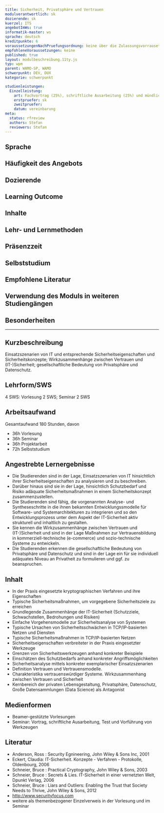 ```yaml
---
title: Sicherheit, Privatsphäre und Vertrauen
modulverantwortlich: sk
dozierende: sk
kuerzel: ITS
angebotImWs: true
informatik-master: ws
sprache: deutsch
kreditpunkte: 6
voraussetzungenNachPruefungsordnung: keine über die Zulassungsvorrausetzungen zum Studium hinausgehenden
empfohleneVoraussetzungen: keine
published: true
layout: modulbeschreibung.11ty.js
typ: wpm
parent: WAMO-SP, WAMO
schwerpunkt: DEV, DUX
kategorie: schwerpunkt

studienleistungen:
  Einzelleistung:
    art: Fachvortrag (25%), schriftliche Ausarbeitung (25%) und mündliche Prüfung (50%) (im SoSe 2020 entfällt die mündliche Prüfung, welche auf Anfrage zur Notenverbesserung optional genutzt werden kann)
    erstpruefer: sk
    zweitpruefer: 
    datum: vereinbarung
meta:
  status: rfreview
  authors: Stefan
  reviewers: Stefan
---
```


## Sprache

## Häufigkeit des Angebots

## Dozierende

## Learning Outcome

## Inhalte

## Lehr- und Lernmethoden

## Präsenzzeit

## Selbststudium

## Empfohlene Literatur

## Verwendung des Moduls in weiteren Studiengängen

## Besonderheiten

---

## Kurzbeschreibung
Einsatzszenarien von IT und entsprechende Sicherheitseigenschaften und Sicherheitskonzepte; Wirkzusammenhänge zwischen Vertrauen und (IT-)Sicherheit; gesellschaftliche Bedeutung von Privatsphäre und Datenschutz.

## Lehrform/SWS 
4 SWS: Vorlesung 2 SWS; Seminar 2 SWS

## Arbeitsaufwand 
Gesamtaufwand 180 Stunden, davon 

- 36h Vorlesung 
- 36h Seminar
- 36h Projektarbeit  
- 72h Selbststudium 

## Angestrebte Lernergebnisse

- Die Studierenden sind in der Lage, Einsatzszenarien von IT hinsichtlich ihrer Sicherheitseigenschaften zu analysieren und zu beschreiben.
- Darüber hinaus sind sie in der Lage, hinsichtlich Schutzbedarf und Risiko adäquate Sicherheitsmaßnahmen in einem Sicherheitskonzept zusammenzustellen. 
- Die Studierenden sind fähig, die vorgenannten Analyse- und Syntheseschritte in die ihnen bekannten Entwicklungssmodelle für Software- und Systemarchitekturen zu integrieren und so den Entwicklungsprozess unter dem Aspekt der IT-Sicherheit aktiv strukturell und inhaltlich zu gestalten. 
- Sie kennen die Wirkzusammenhänge zwischen Vertrauen und (IT-)Sicherheit und sind in der Lage Maßnahmen zur Vertrauensbildung in kommerziell-technische (e-commerce) und sozio-technische Systeme zu entwickeln.
- Die Studierenden erkennen die gesellschaftliche Bedeutung von Privatsphäre und Datenschutz und sind in der Lage ein für sie individuell adäquates Niveau an Privatheit zu formulieren und ggf. zu beanspruchen. 

## Inhalt
* In der Praxis eingesetzte kryptographischen Verfahren und ihre Eigenschaften
* Typische Sicherheitsmaßnahmen, um vorgegebene Sicherheitsziele zu erreichen
* Grundlegende Zusammenhänge der IT-Sicherheit (Schutzziele, Schwachstellen, Bedrohungen und Risiken)
* Einfache Vorgehensmodelle zur Sicherheitsanalyse von Systemen 
* Typische Ursachen von Sicherheitsschwächen in TCP/IP-basierten Netzen und Diensten
* Typische Sicherheitsmaßnahmen in TCP/IP-basierten Netzen
* Sicherheitseigenschaften verbreiteter in der Praxis eingesetzter Werkzeuge
* Grenzen von Sicherheitswerkzeugen anhand konkreter Beispiele
* Einschätzen des Schutzbedarfs anhand konkreter Angriffsmöglichkeiten
* Sicherheitsanalyse mittels konkreter exemplarischer Einsatzszenarien
* Definition Vertrauen und Vertrauensmodelle. 
* Charakteristika vertrauenswürdiger Systeme. Wirkzusammenhang zwischen Vertrauen und Sicherheit
* Kernbereich der privaten Lebensgestaltung, Privatsphäre, Datenschutz, Große Datensammlungen (Data Science) als Antagonist


## Medienformen
*	Beamer-gestützte Vorlesungen
*	Seminar: Vortrag, schriftliche Ausarbeitung, Test und Vorführung von Werkzeugen

## Literatur

*	Anderson, Ross : Security Egnineering, John Wiley & Sons Inc, 2001
*	Eckert, Claudia: IT-Sicherheit. Konzepte - Verfahren - Protokolle, Oldenbourg, 2006
*	Schneier, Bruce : Practical Cryptography, John Wiley & Sons, 2003
*	Schneier, Bruce : Secrets & Lies. IT-Sicherheit in einer vernetzten Welt, Dpunkt Verlag, 2006
*	Schneier, Bruce : Liars and Outliers: Enabling the Trust that Society Needs to Thrive, John Wiley & Sons, 2012
*	http://www.securityfocus.com
*	weitere als themenbezogener Einzelverweis in der Vorlesung und im Seminar
